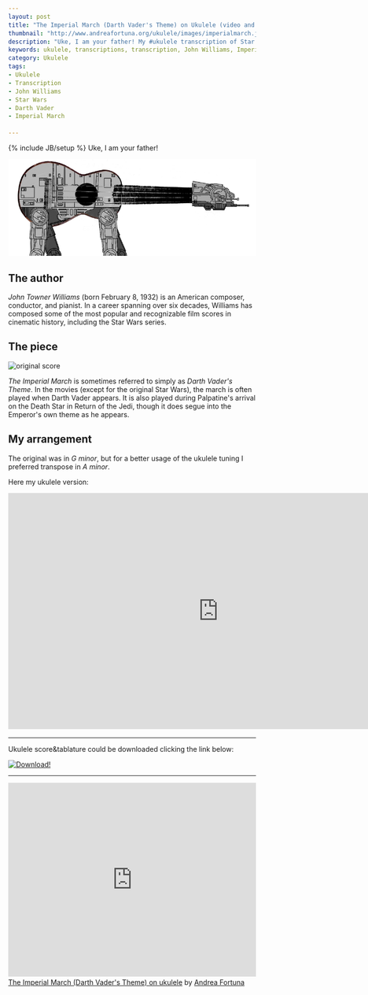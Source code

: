 ```yaml
---
layout: post
title: "The Imperial March (Darth Vader's Theme) on Ukulele (video and tabs)"
thumbnail: "http://www.andreafortuna.org/ukulele/images/imperialmarch.jpg"
description: "Uke, I am your father! My #ukulele transcription of Star Wars Imperial March"
keywords: ukulele, transcriptions, transcription, John Williams, Imperial March, Dart Vader Theme, music, fingerstyle
category: Ukulele
tags: 
- Ukulele
- Transcription
- John Williams
- Star Wars
- Darth Vader
- Imperial March

---
```

{% include JB/setup %}
Uke, I am your father!

![AtAtUke](/ukulele/images/imperialmarch.jpg)
<!-- more -->

The author
--
*John Towner Williams* (born February 8, 1932) is an American composer, conductor, and pianist.
In a career spanning over six decades, Williams has composed some of the most popular and recognizable film scores in cinematic history, including the Star Wars series.


The piece
--

![original score](https://upload.wikimedia.org/wikipedia/en/a/af/Star_Wars_The_March_of_the_Empire.png)

*The Imperial March* is sometimes referred to simply as *Darth Vader's Theme*. 
In the movies (except for the original Star Wars), the march is often played when Darth Vader appears. 
It is also played during Palpatine's arrival on the Death Star in Return of the Jedi, though it does segue into the Emperor's own theme as he appears.

My arrangement
--

The original was in *G minor*, but for a better usage of the ukulele tuning I preferred transpose in *A minor*.

Here my ukulele version:

<iframe width="853" height="480" src="https://www.youtube.com/embed/Tl7_lEKnULI" frameborder="0" allowfullscreen></iframe>

<hr/>

Ukulele score&tablature could be downloaded clicking the link below:

[![Download!](http://www.andreafortuna.org/images/Download-PDF-Button.png)](http://www.andreafortuna.org/ukulele/files/Imperial_March.pdf)

<hr/>

<iframe width="100%" height="394" src="https://musescore.com/user/3227656/scores/1494896/embed" frameborder="0"></iframe><span><a href="https://musescore.com/user/3227656/scores/1494896">The Imperial March (Darth Vader's Theme) on ukulele</a> by <a href="https://musescore.com/user/3227656">Andrea Fortuna</a></span> 